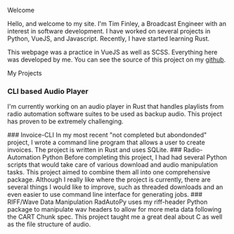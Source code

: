 <SectionHR>Welcome</SectionHR>

Hello, and welcome to my site. I'm Tim Finley, a Broadcast Engineer with an interest in software development. I have worked on several projects in Python, VueJS, and Javascript. Recently, I have started learning Rust.  

This webpage was a practice in VueJS as well as SCSS. Everything here was developed by me. You can see the source of this project on my [github](https://github.com/maxtimbo/finley-group-lcars).

<SectionHR :textAlign="'justify-center'">My Projects</SectionHR>
### CLI based Audio Player
I'm currently working on an audio player in Rust that handles playlists from radio automation software suites to be used as backup audio. This project has proven to be extremely challenging.

<lhr />
### Invoice-CLI
In my most recent "not completed but abondonded" project, I wrote a command line program that allows a user to create invoices. The project is written in Rust and uses SQLite.

<lhr />
### Radio-Automation Python
Before completing this project, I had had several Python scripts that would take care of various download and audio manipulation tasks. This project aimed to combine them all into one comprehensive package. Although I really like where the project is currently, there are several things I would like to improve, such as threaded downloads and an even easier to use command line interface for generating jobs.

<lhr />
### RIFF/Wave Data Manipulation
RadAutoPy uses my riff-header Python package to manipulate wav headers to allow for more meta data following the CART Chunk spec. This project taught me a great deal about C as well as the file structure of audio.

<lhr />

<script setup>
import { lhr, SectionHR } from '@/elements';
</script>
